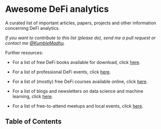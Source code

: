 # Awesome DeFi analytics

A curated list of important articles, papers, projects and other information concerning DeFi analytics.

_If you want to contribute to this list (please do), send me a pull request or contact me [@KumbleMadhu](https://twitter.com/KumbleMadhu)._

Further resources:

* For a list of free DeFi books available for download, click [here]().

* For a list of professional DeFi events, click [here]().

* For a list of (mostly) free DeFi courses available online, click [here]().

* For a list of blogs and newsletters on data science and machine learning, click [here]().

* For a list of free-to-attend meetups and local events, click [here]().

## Table of Contents